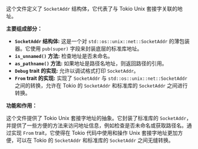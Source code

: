 这个文件定义了 `SocketAddr` 结构体，它代表了与 Tokio Unix 套接字关联的地址。

**主要组成部分：**

*   **`SocketAddr` 结构体:**  这是一个对 `std::os::unix::net::SocketAddr` 的薄包装器。它使用 `pub(super)` 字段来封装底层的标准库地址。
*   **`is_unnamed()` 方法:**  检查地址是否未命名。
*   **`as_pathname()` 方法:**  如果地址是路径名地址，则返回路径的引用。
*   **`Debug` trait 的实现:**  允许以调试格式打印 `SocketAddr`。
*   **`From` trait 的实现:**  实现了 `SocketAddr` 与 `std::os::unix::net::SocketAddr` 之间的转换，允许在 Tokio 的 `SocketAddr` 和标准库的 `SocketAddr` 之间进行转换。

**功能和作用：**

这个文件提供了 Tokio Unix 套接字地址的抽象。它封装了标准库的 `SocketAddr`，并提供了一些方便的方法来访问地址信息，例如检查是否未命名或获取路径名。通过实现 `From` trait，它使得在 Tokio 代码中使用和操作 Unix 套接字地址更加方便，可以在 Tokio 的 `SocketAddr` 和标准库的 `SocketAddr` 之间无缝转换。
